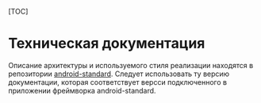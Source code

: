 [TOC]

# Техническая документация
Описание архитектуры и используемого стиля реализации находятся в репозитории [android-standard](https://bitbucket.org/surfstudio/android-standard). Следует использовать ту версию документации, которая соответствует версси подключенного в приложении фреймворка android-standard. 
